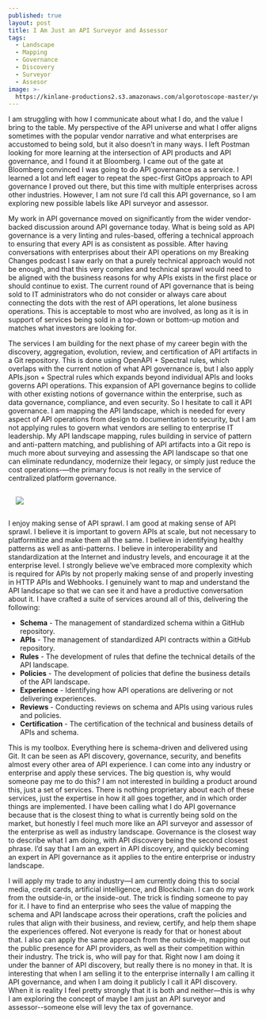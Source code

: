 ```yaml
---
published: true
layout: post
title: I Am Just an API Surveyor and Assessor
tags:
  - Landscape
  - Mapping
  - Governance
  - Discovery
  - Surveyor
  - Assesor
image: >-
  https://kinlane-productions2.s3.amazonaws.com/algorotoscope-master/yellow-journalism-central-park-winter-walkway.jpeg
---
```

I am struggling with how I communicate about what I do, and the value I bring to the table. My perspective of the API universe and what I offer aligns sometimes with the popular vendor narrative and what enterprises are accustomed to being sold, but it also doesn’t in many ways. I left Postman looking for more learning at the intersection of API products and API governance, and I found it at Bloomberg. I came out of the gate at Bloomberg convinced I was going to do API governance as a service. I learned a lot and left eager to repeat the spec-first GitOps approach to API governance I proved out there, but this time with multiple enterprises across other industries. However, I am not sure I’d call this API governance, so I am exploring new possible labels like API surveyor and assessor.

My work in API governance moved on significantly from the wider vendor-backed discussion around API governance today. What is being sold as API governance is a very linting and rules-based, offering a technical approach to ensuring that every API is as consistent as possible. After having conversations with enterprises about their API operations on my Breaking Changes podcast I saw early on that a purely technical approach would not be enough, and that this very complex and technical sprawl would need to be aligned with the business reasons for why APIs exists in the first place or should continue to exist. The current round of API governance that is being sold to IT administrators who do not consider or always care about connecting the dots with the rest of API operations, let alone business operations. This is acceptable to most who are involved, as long as it is in support of services being sold in a top-down or bottom-up motion and matches what investors are looking for.

The services I am building for the next phase of my career begin with the discovery, aggregation, evolution, review, and certification of API artifacts in a Git repository. This is done using OpenAPI + Spectral rules, which overlaps with the current notion of what API governance is, but I also apply APIs.json + Spectral rules which expands beyond individual APIs and looks governs API operations. This expansion of API governance begins to collide with other existing notions of governance within the enterprise, such as data governance, compliance, and even security. So I hesitate to call it API governance. I am mapping the API landscape, which is needed for every aspect of API operations from design to documentation to security, but I am not applying rules to govern what vendors are selling to enterprise IT leadership. My API landscape mapping, rules building in service of pattern and anti-pattern matching, and publishing of API artifacts into a Git repo is much more about surveying and assessing the API landscape so that one can eliminate redundancy, modernize their legacy, or simply just reduce the cost operations-—the primary focus is not really in the service of centralized platform governance.

<img src="https://kinlane-productions2.s3.amazonaws.com/algorotoscope-master/yellow-journalism-old-tower-buildings-light-nyc.jpeg" style="padding: 15px;">

I enjoy making sense of API sprawl. I am good at making sense of API sprawl. I believe it is important to govern APIs at scale, but not necessary to platformitize and make them all the same. I believe in identifying healthy patterns as well as anti-patterns. I believe in interoperability and standardization at the Internet and industry levels, and encourage it at the enterprise level. I strongly believe we’ve embraced more complexity which is required for APIs by not properly making sense of and properly investing in HTTP APIs and Webhooks. I genuinely want to map and understand the API landscape so that we can see it and have a productive conversation about it. I have crafted a suite of services around all of this, delivering the following:

- **Schema** - The management of standardized schema within a GitHub repository.
- **APIs** - The management of standardized API contracts within a GitHub repository.
- **Rules** - The development of rules that define the technical details of the API landscape.
- **Policies** - The development of policies that define the business details of the API landscape.
- **Experience** -  Identifying how API operations are delivering or not delivering experiences.
- **Reviews** - Conducting reviews on schema and APIs using various rules and policies.
- **Certification** - The certification of the technical and business details of APIs and schema.

This is my toolbox. Everything here is schema-driven and delivered using Git. It can be seen as API discovery, governance, security, and benefits almost every other area of API experience. I can come into any industry or enterprise and apply these services. The big question is, why would someone pay me to do this? I am not interested in building a product around this, just a set of services. There is nothing proprietary about each of these services, just the expertise in how it all goes together, and in which order things are implemented. I have been calling what I do API governance because that is the closest thing to what is currently being sold on the market, but honestly I feel much more like an API surveyor and assessor of the enterprise as well as industry landscape. Governance is the closest way to describe what I am doing, with API discovery being the second closest phrase. I’d say that I am an expert in API discovery, and quickly becoming an expert in API governance as it applies to the entire enterprise or industry landscape.

I will apply my trade to any industry—I am currently doing this to social media, credit cards, artificial intelligence, and Blockchain. I can do my work from the outside-in, or the inside-out. The trick is finding someone to pay for it. I have to find an enterprise who sees the value of mapping the schema and API landscape across their operations, craft the policies and rules that align with their business, and review, certify, and help them shape the experiences offered. Not everyone is ready for that or honest about that. I also can apply the same approach from the outside-in, mapping out the public presence for API providers, as well as their competition within their industry. The trick is, who will pay for that. Right now I am doing it under the banner of API discovery, but really there is no money in that. It is interesting that when I am selling it to the enterprise internally I am calling it API governance, and when I am doing it publicly I call it API discovery. When it is reality I feel pretty strongly that it is both and neither—this is why I am exploring the concept of maybe I am just an API surveyor and assessor--someone else will levy the tax of governance.